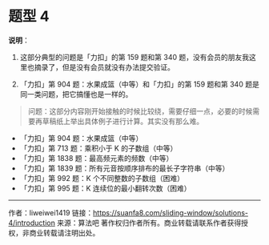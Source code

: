 # 题型 4 

**说明**：

1. 这部分典型的问题是「力扣」的第 159 题和第 340 题，没有会员的朋友我这里也摘录了，但是没有会员就没有办法提交验证。

2. 「力扣」第 904 题：水果成篮（中等）和「力扣」的第 159 题和第 340 题是同一类问题，把它搞懂也是一样的。

> 问题：这部分内容刚开始接触的时候比较绕，需要仔细一点，必要的时候需要再草稿纸上举出具体例子进行计算。其实没有那么难。


- 「力扣」第 904 题：水果成篮（中等）
- 「力扣」第 713 题：乘积小于 K 的子数组（中等）
- 「力扣」第 1838 题：最高频元素的频数（中等）
- 「力扣」第 1839 题：所有元音按顺序排布的最长子字符串（中等）
- 「力扣」第 992 题：K 个不同整数的子数组（困难）
- 「力扣」第 995 题：K 连续位的最小翻转次数（困难）

---

作者：liweiwei1419
链接：https://suanfa8.com/sliding-window/solutions-4/introduction
来源：算法吧
著作权归作者所有。商业转载请联系作者获得授权，非商业转载请注明出处。